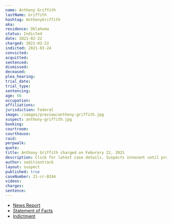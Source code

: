 ```yaml
---
name: Anthony Griffith
lastName: Griffith
hashtag: AnthonyGriffith
aka:
residence: Oklahoma
status: Indicted
date: 2021-02-22
charged: 2021-02-22
indicted: 2021-03-24
convicted: 
acquitted:
sentenced: 
dismissed: 
deceased:
plea_hearing:
trial_date:
trial_type:
sentencing:
age: 56
occupation:
affiliations:
jurisdiction: Federal
image: /images/preview/anthony-griffith.jpg
suspect: anthony-griffith.jpg
booking:
courtroom:
courthouse:
raid:
perpwalk:
quote:
title: Anthony Griffith charged on Feburary 22, 2021
description: Click for latest case details. Suspects innocent until proven guilty.
author: seditiontrack
layout: suspect
published: true
caseNumber: 21-cr-0244
videos:
charges:
sentence:
---
```

- [News Report](https://tulsaworld.com/news/state-and-regional/crime-and-courts/two-fort-gibson-men-arrested-in-connection-with-u-s-capitol-riot/article_fbceb6d8-7d3b-11eb-8b67-eb689946da92.html)
- [Statement of Facts](https://www.justice.gov/usao-dc/case-multi-defendant/file/1378856/download)
- [Indictment](https://www.justice.gov/usao-dc/case-multi-defendant/file/1381761/download)
